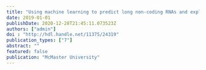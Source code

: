 ```yaml
---
title: "Using machine learning to predict long non-coding RNAs and exploring their evolutionary patterns and prevalence in plant transcriptomes"
date: 2019-01-01
publishDate: 2020-12-28T21:45:11.073523Z
authors: ["admin"]
doi : "http://hdl.handle.net/11375/24319"
publication_types: ["7"]
abstract: ""
featured: false
publication: "McMaster University"
---
```



